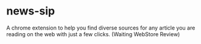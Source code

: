 # news-sip
A chrome extension to help you find diverse sources for any article you are reading on the web with just a few clicks. (Waiting WebStore Review)
